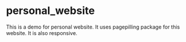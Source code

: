 # personal_website



This is a demo for personal website. It uses pagepilling package for this website. It is also responsive.

